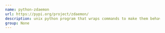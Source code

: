 ```yaml
---
name: python-zdaemon
url: https://pypi.org/project/zdaemon/
description: unix python program that wraps commands to make them behave as proper daemon. URL : https://pypi.org/project/zdaemon/ Groups : None
group: None
---
```

